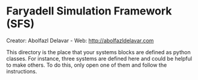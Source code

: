 # Faryadell Simulation Framework (SFS)
Creator: Abolfazl Delavar - Web: http://abolfazldelavar.com

This directory is the place that your systems blocks are defined as python classes. For instance, three systems are defined here and could be helpful to make others. To do this, only open one of them and follow the instructions.